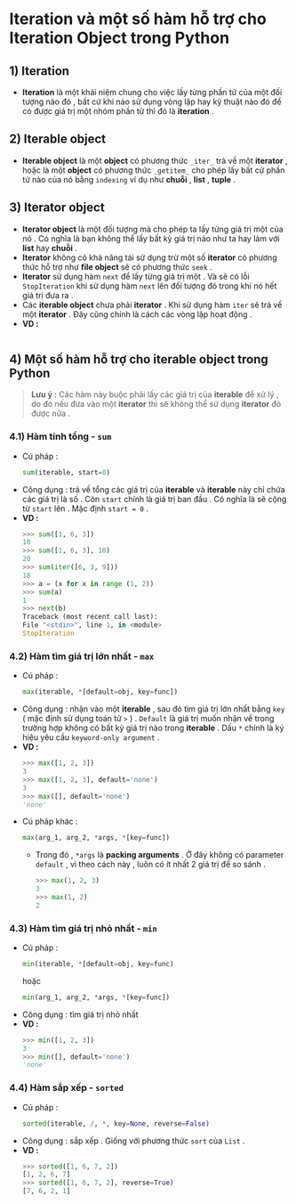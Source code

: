 # Iteration và một số hàm hỗ trợ cho Iteration Object trong Python
## **1) Iteration**
- **Iteration** là một khái niệm chung cho việc lấy từng phần tử của một đối tượng nào đó , bất cứ khi nào sử dụng vòng lặp hay kỹ thuật nào đó để có được giá trị một nhóm phần tử thì đó là **iteration** .
## **2) Iterable object**
- **Iterable object** là một **object** có phương thức `_iter_` trả về một **iterator** , hoặc là một **object** có phương thức `_getitem_` cho phép lấy bất cứ phần tử nào của nó bằng `indexing` ví dụ như **chuỗi** , **list** , **tuple** .
## **3) Iterator object**
- **Iterator object** là một đối tượng mà cho phép ta lấy từng giá trị một của nó . Có nghĩa là bạn không thể lấy bất kỳ giá trị nào như ta hay làm với **list** hay **chuỗi**  .
- **Iterator** không có khả năng tái sử dụng trừ một số **iterator** có phương thức hỗ trợ như **file object** sẽ có phương thức `seek` .
- **Iterator** sử dụng hàm `next` để lấy từng giá trị một . Và sẽ có lỗi `StopIteration` khi sử dụng hàm `next` lên đối tượng đó trong khi nó hết giá trị đưa ra .
- Các **iterable object** chưa phải **iterator** . Khi sử dụng hàm `iter` sẽ trả về một **iterator** . Đây cũng chính là cách các vòng lặp hoạt động .
- **VD :**
    ```py
    ```
## **4) Một số hàm hỗ trợ cho iterable object trong Python**
> **Lưu ý :** Các hàm này buộc phải lấy các giá trị của **iterable** để xử lý , do đó nếu đưa vào một **iterator** thì sẽ không thể sử dụng **iterator** đó được nữa .
### **4.1) Hàm tính tổng - `sum`**
- Cú pháp :
    ```py
    sum(iterable, start=0)
    ```
- Công dụng : trả về tổng các giá trị của **iterable** và **iterable** này chỉ chứa các giá trị là số . Còn `start` chính là giá trị ban đầu . Có nghĩa là sẽ cộng từ `start` lên . Mặc định `start = 0` .
- **VD :**
    ```py
    >>> sum([1, 6, 3])
    10
    >>> sum([1, 6, 3], 10)
    20
    >>> sum(iter([6, 3, 9]))
    18
    >>> a = (x for x in range (1, 2))
    >>> sum(a)
    1
    >>> next(b)
    Traceback (most recent call last):
    File "<stdin>", line 1, in <module>
    StopIteration
    ```
### **4.2) Hàm tìm giá trị lớn nhất - `max`**
- Cú pháp :
    ```py
    max(iterable, *[default=obj, key=func])
    ```
- Công dụng : nhận vào một **iterable** , sau đó tìm giá trị lớn nhất bằng `key` ( mặc định sử dụng toán tử `>` ) . `Default` là giá trị muốn nhận về trong trường hợp không có bất kỳ giá trị nào trong **iterable** . Dấu `*` chính là ký hiệu yêu cầu `keyword-only argument` .
- **VD :**
    ```py
    >>> max([1, 2, 3])
    3
    >>> max([1, 2, 3], default='none')
    3
    >>> max([], default='none')
    'none'
    ```
- Cú pháp khác :
    ```py
    max(arg_1, arg_2, *args, *[key=func])
    ```
    - Trong đó , `*args` là **packing arguments** . Ở đây không có parameter `default` , vì theo cách này , luôn có ít nhất 2 giá trị để so sánh .
        ```py
        >>> max(1, 2, 3)
        3
        >>> max(1, 2)
        2
        ```
### **4.3) Hàm tìm giá trị nhỏ nhất - `min`**
- Cú pháp :
    ```py
    min(iterable, *[default=obj, key=func)
    ```
    hoặc
    ```py
    min(arg_1, arg_2, *args, *[key=func])
    ```
- Công dụng : tìm giá trị nhỏ nhất
- **VD :**
    ```py
    >>> min([1, 2, 3])
    3
    >>> min([], default='none')
    'none'
    ```
### **4.4) Hàm sắp xếp - `sorted`**
- Cú pháp : 
    ```py
    sorted(iterable, /, *, key=None, reverse=False)
    ```
- Công dụng : sắp xếp . Giống với phương thức `sort` của `List` .
- **VD :**
    ```py
    >>> sorted([1, 6, 7, 2])
    [1, 2, 6, 7]
    >>> sorted([1, 6, 7, 2], reverse=True)
    [7, 6, 2, 1]
    ```